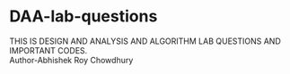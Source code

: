 # DAA-lab-questions
THIS IS DESIGN AND ANALYSIS AND ALGORITHM LAB QUESTIONS AND IMPORTANT CODES.
<br>
Author-Abhishek Roy Chowdhury
